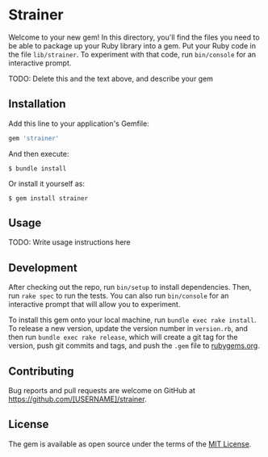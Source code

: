 # Strainer

Welcome to your new gem! In this directory, you'll find the files you need to be able to package up your Ruby library into a gem. Put your Ruby code in the file `lib/strainer`. To experiment with that code, run `bin/console` for an interactive prompt.

TODO: Delete this and the text above, and describe your gem

## Installation

Add this line to your application's Gemfile:

```ruby
gem 'strainer'
```

And then execute:

    $ bundle install

Or install it yourself as:

    $ gem install strainer

## Usage

TODO: Write usage instructions here

## Development

After checking out the repo, run `bin/setup` to install dependencies. Then, run `rake spec` to run the tests. You can also run `bin/console` for an interactive prompt that will allow you to experiment.

To install this gem onto your local machine, run `bundle exec rake install`. To release a new version, update the version number in `version.rb`, and then run `bundle exec rake release`, which will create a git tag for the version, push git commits and tags, and push the `.gem` file to [rubygems.org](https://rubygems.org).

## Contributing

Bug reports and pull requests are welcome on GitHub at https://github.com/[USERNAME]/strainer.


## License

The gem is available as open source under the terms of the [MIT License](https://opensource.org/licenses/MIT).
